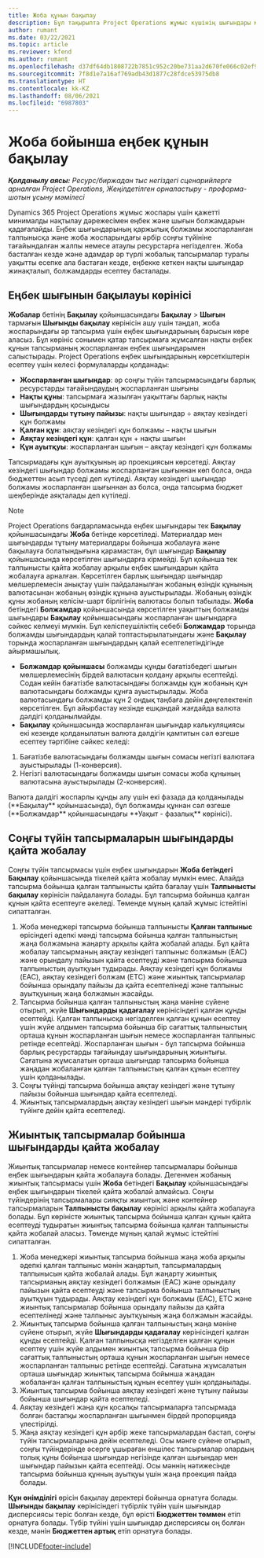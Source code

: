 ```yaml
---
title: Жоба құнын бақылау
description: Бұл тақырыпта Project Operations жұмыс күшінің шығындары мен жобаға жұмсалатын шығындарды бақылау жолы туралы ақпарат берілген.
author: rumant
ms.date: 03/22/2021
ms.topic: article
ms.reviewer: kfend
ms.author: rumant
ms.openlocfilehash: d37df64db1808722b7851c952c20be731aa2d670fe066c02ef90386712487407
ms.sourcegitcommit: 7f8d1e7a16af769adb43d1877c28fdce53975db8
ms.translationtype: HT
ms.contentlocale: kk-KZ
ms.lasthandoff: 08/06/2021
ms.locfileid: "6987803"
---
```

# <a name="labor-cost-tracking-on-projects"></a>Жоба бойынша еңбек құнын бақылау

_**Қолданылу аясы:** Ресурс/биржадан тыс негіздегі сценарийлерге арналған Project Operations, Жеңілдетілген орналастыру - проформа-шотын ұсыну мәмілесі_

Dynamics 365 Project Operations жұмыс жоспары үшін қажетті минималды нақтылау дәрежесімен еңбек және шығын болжамдарын қадағалайды. Еңбек шығындарының қаржылық болжамы жоспарланған талпынысқа және жоба жоспарындағы әрбір соңғы түйініне тағайындалған жалпы немесе атаулы ресурстарға негізделген. Жоба басталған кезде және адамдар әр түрлі жобалық тапсырмалар туралы уақытты есепке ала бастаған кезде, еңбекке кеткен нақты шығындар жинақталып, болжамдарды есептеу басталады.

## <a name="labor-cost-tracking-view"></a>Еңбек шығынын бақылауы көрінісі

**Жобалар** бетінің **Бақылау** қойыншасындағы **Бақылау** > **Шығын** тармағын **Шығынды бақылау** көрінісін ашу үшін таңдап, жоба жоспарындағы әр тапсырма үшін еңбек шығындарының барысын көре аласыз. Бұл көрініс сонымен қатар тапсырмаға жұмсалған нақты еңбек құнын тапсырманың жоспарланған еңбек шығындарымен салыстырады. Project Operations еңбек шығындарының көрсеткіштерін есептеу үшін келесі формулаларды қолданады:

- **Жоспарланған шығындар**: әр соңғы түйін тапсырмасындағы барлық ресурстарды тағайындаудың жоспарланған шығыны
- **Нақты құны**: тапсырмаға жазылған уақыттағы барлық нақты шығындардың қосындысы
- **Шығындарды тұтыну пайызы**: нақты шығындар ÷ аяқтау кезіндегі құн болжамы
- **Қалған құн**: аяқтау кезіндегі құн болжамы  – нақты шығын
- **Аяқтау кезіндегі құн**: қалған құн + нақты шығын
- **Құн ауытқуы**: жоспарланған шығын – аяқтау кезіндегі құн болжамы

Тапсырмадағы құн ауытқуының әр проекциясын көрсетеді. Аяқтау кезіндегі шығындар болжамы жоспарланған шығыннан көп болса, онда бюджеттен асып түседі деп күтіледі. Аяқтау кезіндегі шығындар болжамы жоспарланған шығыннан аз болса, онда тапсырма бюджет шеңберінде аяқталады деп күтіледі.

>[!NOTE]
> Project Operations бағдарламасында еңбек шығындары тек **Бақылау** қойыншасындағы **Жоба** бетінде көрсетіледі. Материалдар мен шығындарды тұтыну материалдары бойынша жобалауға және бақылауға болатындығына қарамастан, бұл шығындар **Бақылау** қойыншасында көрсетілген шығындарға кірмейді. Бұл қойынша тек талпынысты қайта жобалау арқылы еңбек шығындарын қайта жобалауға арналған.
Көрсетілген барлық шығындар шығындар мөлшерлемесін анықтау үшін пайдаланылған жобаның өзіндік құнының валютасынан жобаның өзіндік құнына ауыстырылады. Жобаның өзіндік құны жобаның келісім-шарт бірлігінің валютасы болып табылады. **Жоба** бетіндегі **Болжамдар** қойыншасында көрсетілген уақыттың болжамды шығындары **Бақылау** қойыншасындағы жоспарланған шығындарға сәйкес келмеуі мүмкін. Бұл келіспеушіліктің себебі **Болжамдар** торында болжамды шығындардың қалай топтастырылатындағы және **Бақылау** торында жоспарланған шығындардың қалай есептелетіндігінде айырмашылық. 
>
> - **Болжамдар қойыншасы** болжамды құнды бағатізбедегі шығын мөлшерлемесінің бірдей валютасын қолдану арқылы есептейді. Содан кейін бағатізбе валютасындағы болжамды құн жобаның құн валютасындағы болжамды құнға ауыстырылады. Жоба валютасындағы болжамды құн 2 ондық таңбаға дейін дөңгелектеніп көрсетілген. Бұл айырбастау кезінде ешқандай жағдайда валюта дәлдігі қолданылмайды. 
> - **Бақылау** қойыншасында жоспарланған шығындар калькуляциясы екі кезеңде қолданылатын валюта дәлдігін қамтитын сәл өзгеше есептеу тәртібіне сәйкес келеді: 
   ><ol>
   ><li>Бағатізбе валютасындағы болжамды шығын сомасы негізгі валютаға ауыстырылады (1-конверсия).</li>
   ><li>Негізгі валютасындағы болжамды шығын сомасы жоба құнының валютасына ауыстырылады (2-конверсия). </li>
   ></ol>
   >Валюта дәлдігі жоспарлы құнды алу үшін екі фазада да қолданылады (**Бақылау** қойыншасында), бұл болжамды құннан сәл өзгеше (**Болжамдар** қойыншасындағы **Уақыт - фазалық** көрінісі). 
   
## <a name="reprojecting-costs-on-leaf-node-tasks"></a>Соңғы түйін тапсырмаларын шығындарды қайта жобалау

Соңғы түйін тапсырмасы үшін еңбек шығындарын **Жоба бетіндегі** **Бақылау** қойыншасында тікелей қайта жобалау мүмкін емес. Алайда тапсырма бойынша қалған талпынысты қайта бағалау үшін **Талпынысты бақылау** көрінісін пайдалануға болады. Бұл тапсырма бойынша қалған құнын қайта есептеуге әкеледі. Төменде мұның қалай жұмыс істейтіні сипатталған.

1. Жоба менеджері тапсырма бойынша талпынысты **Қалған талпыныс** өрісіндегі әдепкі мәнді тапсырма бойынша қалған талпыныстың жаңа болжамына жаңарту арқылы қайта жобалай алады. Бұл қайта жобалау тапсырманың аяқтау кезіндегі талпыныс болжамын (EAC) және орындалу пайызын қайта есептеуді және тапсырма бойынша талпыныстың ауытқуын тудырады. Аяқтау кезіндегі құн болжамы (EAC), аяқтау кезіндегі болжам (ETC) және жиынтық тапсырмалар бойынша орындалу пайызы да қайта есептелінеді және талпыныс ауытқуының жаңа болжамын жасайды.
2. Тапсырма бойынша қалған талпыныстың жаңа мәніне сүйене отырып, жүйе **Шығындарды қадағалау** көрінісіндегі қалған құнды есептейді. Қалған талпынысқа негізделген қалған құнын есептеу үшін жүйе алдымен тапсырма бойынша бір сағаттық талпыныстың орташа құнын жоспарланған шығын немесе жоспарланған талпыныс ретінде есептейді. Жоспарланған шығын - бұл тапсырма бойынша барлық ресурстарды тағайындау шығындарының жиынтығы. Сағатына жұмсалатын орташа шығындар тапсырма бойынша жаңадан жобаланған қалған талпыныстың қалған құнын есептеу үшін қолданылады.
3. Соңғы түйінді тапсырма бойынша аяқтау кезіндегі және тұтыну пайызы бойынша шығындар қайта есептеледі.
4. Жиынтық тапсырмалардың аяқтау кезіндегі шығын мәндері түбірлік түйінге дейін қайта есептеледі.

## <a name="reprojecting-costs-on-summary-tasks"></a>Жиынтық тапсырмалар бойынша шығындарды қайта жобалау

Жиынтық тапсырмалар немесе контейнер тапсырмалары бойынша еңбек шығындарын қайта жобалауға болады. Дегенмен жобаның жиынтық тапсырмасы үшін **Жоба** бетіндегі **Бақылау** қойыншасындағы еңбек шығындарын тікелей қайта жобалай алмайсыз. Соңғы түйіндерінің тапсырмалары сияқты жиынтық және контейнер тапсырмаларын **Талпынысты бақылау** көрінісі арқылы қайта жобалауға болады. Бұл көріністе жиынтық тапсырма бойынша қалған құнын қайта есептеуді тудыратын жиынтық тапсырма бойынша қалған талпынысты қайта жобалай аласыз. Төменде мұның қалай жұмыс істейтіні сипатталған.

1. Жоба менеджері жиынтық тапсырма бойынша жаңа жоба арқылы әдепкі қалған талпыныс мәнін жаңартып, тапсырмалардың талпынысын қайта жобалай алады. Бұл жаңарту жиынтық тапсырманың аяқтау кезіндегі болжамын (EAC) және орындалу пайызын қайта есептеуді және тапсырма бойынша талпыныстың ауытқуын тудырады. Аяқтау кезіндегі құн болжамы (EAC), ETC және жиынтық тапсырмалар бойынша орындалу пайызы да қайта есептелінеді және талпыныс ауытқуының жаңа болжамын жасайды.
2. Жиынтық тапсырма бойынша қалған талпыныстың жаңа мәніне сүйене отырып, жүйе **Шығындарды қадағалау** көрінісіндегі қалған құнды есептейді. Қалған талпынысқа негізделген қалған құнын есептеу үшін жүйе алдымен жиынтық тапсырма бойынша бір сағаттық талпыныстың орташа құнын жоспарланған шығын немесе жоспарланған талпыныс ретінде есептейді. Сағатына жұмсалатын орташа шығындар жиынтық тапсырма бойынша жаңадан жобаланған қалған талпыныстың құнын есептеу үшін қолданылады.
3. Жиынтық тапсырма бойынша аяқтау кезіндегі және тұтыну пайызы бойынша шығындар қайта есептеледі.
4. Аяқтау кезіндегі жаңа құн қосалқы тапсырмаларға тапсырмада болған бастапқы жоспарланған шығынмен бірдей пропорцияда үлестірілді.
5. Жаңа аяқтау кезіндегі құн әрбір жеке тапсырмалардан бастап, соңғы түйін тапсырмаларына дейін есептеледі. Осы мәнге сүйене отырып, соңғы түйіндерінде әсерге ұшыраған еншілес тапсырмалар олардың толық құны бойынша шығындар негізінде қалған шығындар мен шығындар пайызын қайта есептейді. Осы мәннің нәтижесінде тапсырма бойынша құнның ауытқуы үшін жаңа проекция пайда болады. 


**Құн өнімділігі** өрісін бақылау деректері бойынша орнатуға болады. **Шығынды бақылау** көрінісіндегі түбірлік түйін үшін шығындар дисперсиясы теріс болған кезде, бұл өрісті **Бюджеттен төммен** етіп орнатуға болады. Түбір түйіні үшін шығындар дисперсиясы оң болған кезде, мәнін **Бюджеттен артық** етіп орнатуға болады.


[!INCLUDE[footer-include](../includes/footer-banner.md)]
